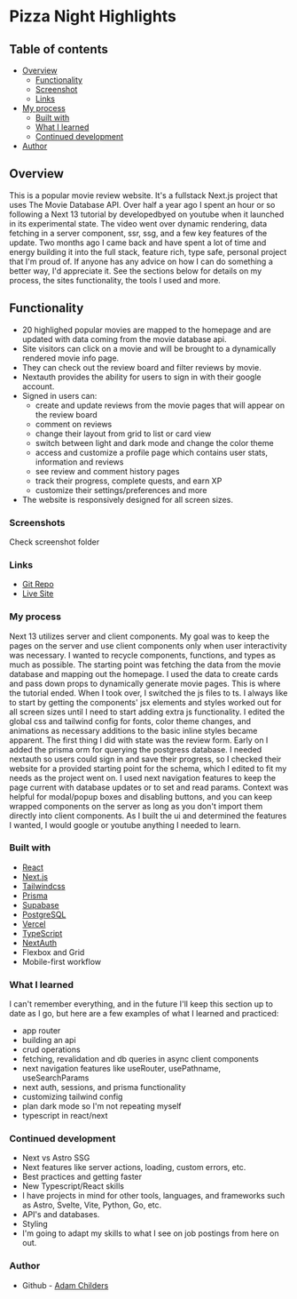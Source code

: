 # Pizza Night Highlights

## Table of contents

- [Overview](#overview)
  - [Functionality](#functionality)
  - [Screenshot](#screenshot)
  - [Links](#links)
- [My process](#my-process)
  - [Built with](#built-with)
  - [What I learned](#what-i-learned)
  - [Continued development](#continued-development)
- [Author](#author)

## Overview

This is a popular movie review website. It's a fullstack Next.js project that uses The Movie Database API. Over half a year ago I spent an hour or so following a Next 13 tutorial by developedbyed on youtube when it launched in its experimental state. The video went over dynamic rendering, data fetching in a server component, ssr, ssg, and a few key features of the update. Two months ago I came back and have spent a lot of time and energy building it into the full stack, feature rich, type safe, personal project that I'm proud of. If anyone has any advice on how I can do something a better way, I'd appreciate it. See the sections below for details on my process, the sites functionality, the tools I used and more.

## Functionality

- 20 highlighed popular movies are mapped to the homepage and are updated with data coming from the movie database api.
- Site visitors can click on a movie and will be brought to a dynamically rendered movie info page.
- They can check out the review board and filter reviews by movie.
- Nextauth provides the ability for users to sign in with their google account.
- Signed in users can:
    - create and update reviews from the movie pages that will appear on the review board
    - comment on reviews
    - change their layout from grid to list or card view
    - switch between light and dark mode and change the color theme
    - access and customize a profile page which contains user stats, information and reviews
    - see review and comment history pages
    - track their progress, complete quests, and earn XP
    - customize their settings/preferences and more
- The website is responsively designed for all screen sizes.

### Screenshots

Check screenshot folder

### Links

- [Git Repo](https://github.com/adamcodes2843/Next-13-Movie-App)
- [Live Site](https://pizza-night-highlights.vercel.app/)

### My process

Next 13 utilizes server and client components. My goal was to keep the pages on the server and use client components only when user interactivity was necessary. I wanted to recycle components, functions, and types as much as possible. The starting point was fetching the data from the movie database and mapping out the homepage. I used the data to create cards and pass down props to dynamically generate movie pages. This is where the tutorial ended. When I took over, I switched the js files to ts. I always like to start by getting the components' jsx elements and styles worked out for all screen sizes until I need to start adding extra js functionality. I edited the global css and tailwind config for fonts, color theme changes, and animations as necessary additions to the basic inline styles became apparent. The first thing I did with state was the review form. Early on I added the prisma orm for querying the postgress database. I needed nextauth so users could sign in and save their progress, so I checked their website for a provided starting point for the schema, which I edited to fit my needs as the project went on. I used next navigation features to keep the page current with database updates or to set and read params. Context was helpful for modal/popup boxes and disabling buttons, and you can keep wrapped components on the server as long as you don't import them directly into client components. As I built the ui and determined the features I wanted, I would google or youtube anything I needed to learn. 

### Built with

- [React](https://reactjs.org/)
- [Next.js](https://nextjs.org/)
- [Tailwindcss](https://tailwindcss.com/)
- [Prisma](https://prisma.io)
- [Supabase](https://supabase.com/)
- [PostgreSQL](https://www.postgresql.org/)
- [Vercel](https://vercel.com)
- [TypeScript](https://www.typescriptlang.org/)
- [NextAuth](https://next-auth.js.org/)
- Flexbox and Grid
- Mobile-first workflow

### What I learned

I can't remember everything, and in the future I'll keep this section up to date as I go, but here are a few examples of what I learned and practiced:

 - app router
 - building an api
 - crud operations
 - fetching, revalidation and db queries in async client components
 - next navigation features like useRouter, usePathname, useSearchParams
 - next auth, sessions, and prisma functionality
 - customizing tailwind config
 - plan dark mode so I'm not repeating myself
 - typescript in react/next

### Continued development

- Next vs Astro SSG
- Next features like server actions, loading, custom errors, etc.
- Best practices and getting faster
- New Typescript/React skills
- I have projects in mind for other tools, languages, and frameworks such as Astro, Svelte, Vite, Python, Go, etc. 
- API's and databases.
- Styling
- I'm going to adapt my skills to what I see on job postings from here on out.

### Author

- Github - [Adam Childers](https://github.com/adamcodes2843)